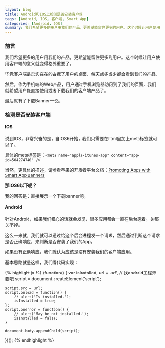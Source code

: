 ```yaml
---
layout: blog
title: Android和IOS上检测是否安装客户端
tags: [Android, IOS, 客户端, Smart App]
categories: [Android, IOS]
summary: 我们希望更多的用户用我们的产品，更希望能留住更多的用户。这个时候让用户使用客户端的意义就变得格外重要了。
---
```

### 前言
我们希望更多的用户用我们的产品，更希望能留住更多的用户。这个时候让用户使用客户端的意义就变得格外重要了。

毕竟客户端是实实在在的占据了用户的桌面，每天或多或少都会看到我们的产品。

然后，作为手机端的Web产品，用户通过手机浏览器访问到了我们的页面，我们就希望用户能直接使用或者下载我们的客户端产品了。

最后就有了下载Banner一说。

### 检测是否安装客户端

#### IOS
说到IOS，非常兴奋的是，自IOS6开始，我们只需要在html里加上meta标签就可以了。

具体的meta标签是：`<meta name="apple-itunes-app" content="app-id=504274740" />`

当然，更具体的描述，请参看苹果的开发者平台文档：[Promoting Apps with Smart App Banners](https://developer.apple.com/library/safari/documentation/AppleApplications/Reference/SafariWebContent/PromotingAppswithAppBanners/PromotingAppswithAppBanners.html)

**那IOS6以下呢？**

我的回答是：直接展示一个下载banner吧。

#### Android

针对Android，如果我们细心的话就会发现，很多应用都会一直在后台跑着。关都关不掉。

这么一来就，我们就可以通过给这个后台进程发一个请求，然后通过判断这个请求是否正确响应，来判断是否安装了我们的App。

如果没有正确响应，我们就认为应该是没有安装我们的客户端应用。

基本思路就是这样，我们看代码实现：

{% highlight js %}
(function() {
    var isInstalled,
        url = '_url_', // 找android工程师要吧
        script = document.createElement('script');

    script.src = url;
    script.onload = function() {
        // alert('Is installed.');
        isInstalled = true;
    };
    script.onerror = function() {
        // alert('May be not installed.');
        isInstalled = false;
    }

    document.body.appendChild(script);
})();
{% endhighlight %}
